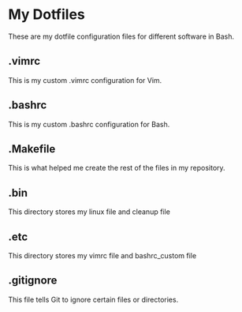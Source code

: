 # My Dotfiles
These are my dotfile configuration files for different software in Bash.
## .vimrc
This is my custom .vimrc configuration for Vim.
## .bashrc
This is my custom .bashrc configuration for Bash.
## .Makefile
This is what helped me create the rest of the files in my repository.
## .bin
This directory stores my linux file and cleanup file
## .etc
This directory stores my vimrc file and bashrc_custom file
## .gitignore
This file tells Git to ignore certain files or directories.
